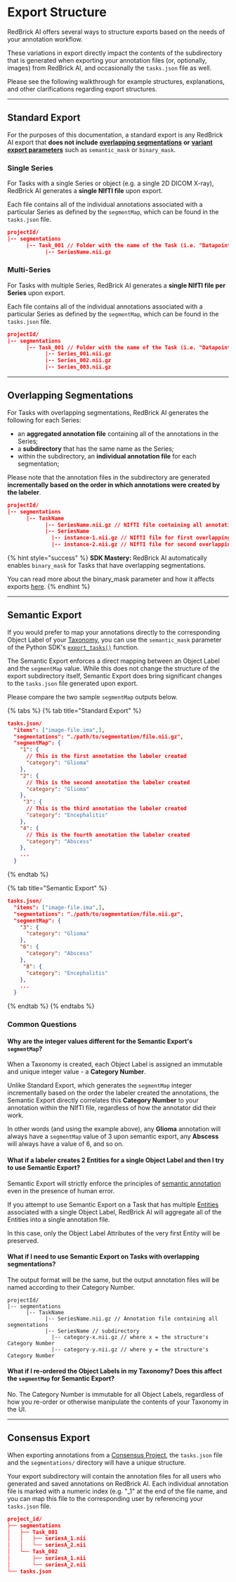 # Export Structure

RedBrick AI offers several ways to structure exports based on the needs of your annotation workflow.&#x20;

These variations in export directly impact the contents of the subdirectory that is generated when exporting your annotation files (or, optionally, images) from RedBrick AI, and occasionally the `tasks.json` file as well.

Please see the following walkthrough for example structures, explanations, and other clarifications regarding export structures.

***

## Standard Export

For the purposes of this documentation, a standard export is any RedBrick AI export that **does not include** [**overlapping segmentations**](../../annotation-and-viewer/segmentation/overlapping-segmentations.md) **or** [**variant export parameters**](https://redbrick-sdk.readthedocs.io/en/stable/sdk.html#redbrick.export.Export.export\_tasks) such as `semantic_mask` or `binary_mask`.&#x20;

### Single Series

For Tasks with a single Series or object (e.g. a single 2D DICOM X-ray), RedBrick AI generates a **single NIfTI file** upon export.&#x20;

Each file contains all of the individual annotations associated with a particular Series as defined by the `segmentMap`, which can be found in the `tasks.json` file.

```json
projectId/
|-- segmentations
      |-- Task_001 // Folder with the name of the Task (i.e. "Datapoint" on the Data Page)
            |-- SeriesName.nii.gz
```

### Multi-Series

For Tasks with multiple Series, RedBrick AI generates a **single NIfTI file per Series** upon export.&#x20;

Each file contains all of the individual annotations associated with a particular Series as defined by the `segmentMap`, which can be found in the `tasks.json` file.

```json
projectId/
|-- segmentations
      |-- Task_001 // Folder with the name of the Task (i.e. "Datapoint" on the Data Page)
            |-- Series_001.nii.gz
            |-- Series_002.nii.gz
            |-- Series_003.nii.gz
```

***

## Overlapping Segmentations

For Tasks with overlapping segmentations, RedBrick AI generates the following for each Series:

* an **aggregated annotation file** containing all of the annotations in the Series;
* a **subdirectory** that has the same name as the Series;
* within the subdirectory, an **individual annotation file** for each segmentation;

Please note that the annotation files in the subdirectory are generated **incrementally based on the order in which annotations were created by the labeler**.

```json
projectId/
|-- segmentations
      |-- TaskName
            |-- SeriesName.nii.gz // NIfTI file containing all annotations
            |-- SeriesName 
              |-- instance-1.nii.gz // NIfTI file for first overlapping segmentation
              |-- instance-2.nii.gz // NIfTI file for second overlapping segmentation
```

{% hint style="success" %}
**SDK Mastery:** RedBrick AI automatically enables `binary_mask` for Tasks that have overlapping segmentations.&#x20;

You can read more about the binary\_mask parameter and how it affects exports [here](https://redbrick-sdk.readthedocs.io/en/stable/sdk.html#redbrick.export.Export.export\_tasks).
{% endhint %}

***

## Semantic Export

If you would prefer to map your annotations directly to the corresponding Object Label of your [Taxonomy](../../projects/taxonomies/#object-label-types), you can use the `semantic_mask` parameter of the Python SDK's [`export_tasks()`](https://redbrick-sdk.readthedocs.io/en/stable/sdk.html#redbrick.export.Export.export\_tasks) function.&#x20;

The Semantic Export enforces a direct mapping between an Object Label and the `segmentMap` value. While this does not change the structure of the export subdirectory itself, Semantic Export does bring significant changes to the `tasks.json` file generated upon export.

Please compare the two sample `segmentMap` outputs below.

{% tabs %}
{% tab title="Standard Export" %}
```json
tasks.json/
  "items": ["image-file.ima",],
  "segmentations": "./path/to/segmentation/file.nii.gz",
  "segmentMap": {
    "1": {
      // This is the first annotation the labeler created
      "category": "Glioma"
    },
    "2": {
      // This is the second annotation the labeler created
      "category": "Glioma"
    },
     "3": {
      // This is the third annotation the labeler created
      "category": "Encephalitis"
    },
    "4": {
      // This is the fourth annotation the labeler created
      "category": "Abscess"
    },
    ...
  }
```
{% endtab %}

{% tab title="Semantic Export" %}
```json
tasks.json/
  "items": ["image-file.ima",],
  "segmentations": "./path/to/segmentation/file.nii.gz",
  "segmentMap": {
    "3": {
      "category": "Glioma"
    },
    "6": {
      "category": "Abscess"
    },
     "8": {
      "category": "Encephalitis"
    },
    ...
  }
```
{% endtab %}
{% endtabs %}

### Common Questions

#### Why are the integer values different for the Semantic Export's `segmentMap`?&#x20;

When a Taxonomy is created, each Object Label is assigned an immutable and unique integer value - a **Category Number**.&#x20;

Unlike Standard Export, which generates the `segmentMap` integer incrementally based on the order the labeler created the annotations, the Semantic Export directly correlates this **Category Number** to your annotation within the NIfTI file, regardless of how the annotator did their work.

In other words (and using the example above), any **Glioma** annotation will always have a `segmentMap` value of 3 upon semantic export, any **Abscess** will always have a value of 6, and so on.

#### What if a labeler creates 2 Entities for a single Object Label and then I try to use Semantic Export?

Semantic Export will strictly enforce the principles of [semantic annotation](../../annotation-and-viewer/segmentation/#instance-vs.-semantic-segmentation) even in the presence of human error.&#x20;

If you attempt to use Semantic Export on a Task that has multiple [Entities](https://docs.redbrickai.com/annotation/creating-editing-and-deleting-annotations#creating-object-labels) associated with a single Object Label, RedBrick AI will aggregate all of the Entities into a single annotation file.&#x20;

In this case, only the Object Label Attributes of the very first Entity will be preserved.

#### What if I need to use Semantic Export on Tasks with overlapping segmentations?

The output format will be the same, but the output annotation files will be named according to their Category Number.

```
projectId/
|-- segmentations
      |-- TaskName
            |-- SeriesName.nii.gz // Annotation file containing all segmentations
            |-- SeriesName // subdirectory
              |-- category-x.nii.gz // where x = the structure's Category Number
              |-- category-y.nii.gz // where y = the structure's Category Number
```

#### What if I re-ordered the Object Labels in my Taxonomy? Does this affect the `segmentMap` for Semantic Export?

No. The Category Number is immutable for all Object Labels, regardless of how you re-order or otherwise manipulate the contents of your Taxonomy in the UI.

***

## Consensus Export

When exporting annotations from a [Consensus Project](../../projects/multiple-labeling/consensus/), the `tasks.json` file and the `segmentations/` directory will have a unique structure.&#x20;

Your export subdirectory will contain the annotation files for all users who generated and saved annotations on RedBrick AI. Each individual annotation file is marked with a numeric index (e.g. "\_1" at the end of the file name, and you can map this file to the corresponding user by referencing your `tasks.json` file.

```json
project_id/
├── segmentations
│   ├── Task_001
│   │   ├── seriesA_1.nii
│   │   └── seriesA_2.nii
│   └── Task_002
│       ├── seriesA_1.nii
│       └── seriesA_2.nii
└── tasks.json
```
